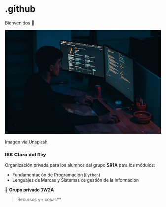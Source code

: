 # .github

Bienvenidos 👋

![Grupo DW2A](https://raw.githubusercontent.com/SR1Agrupo/.github/main/profile/mohammad-rahmani-_Fx34KeqIEw-unsplash.jpg "Este es un grupo privado")

[Imagen vía Unsplash](https://unsplash.com/es/fotos/_Fx34KeqIEw)

### IES Clara del Rey

Organización privada para los alumnos del grupo **SR1A** para los módulos:

- Fundamentación de Programación (`Python`)
- Lenguajes de Marcas y Sistemas de gestión de la información

🙋 **Grupo privado DW2A**

> Recursos y `+` cosas**
